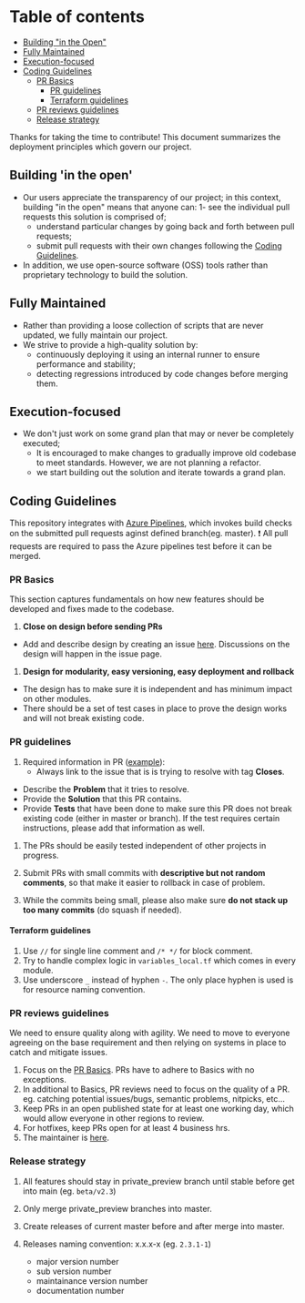 
# Table of contents

- [Building "in the Open"](#building-in-the-open)
- [Fully Maintained](#fully-maintained)
- [Execution-focused](#execution-focused)
- [Coding Guidelines](#coding-guidelines)
  - [PR Basics](#pr-basics)
    - [PR guidelines](#pr-guidelines)
    - [Terraform guidelines](#terraform-guidelines)
  - [PR reviews guidelines](#pr-reviews-guidelines)
  - [Release strategy](#release-strategy)

Thanks for taking the time to contribute!
This document summarizes the deployment principles which govern our project.

## Building 'in the open'

- Our users appreciate the transparency of our project; in this context, building "in the open" means that anyone can:
  1- see the individual pull requests this solution is comprised of;
  - understand particular changes by going back and forth between pull requests;
  - submit pull requests with their own changes following the [Coding Guidelines](#coding-guidelines).
- In addition, we use open-source software (OSS) tools rather than proprietary technology to build the solution.

## Fully Maintained

- Rather than providing a loose collection of scripts that are never updated, we fully maintain our project.
- We strive to provide a high-quality solution by:
  - continuously deploying it using an internal runner to ensure performance and stability;
  - detecting regressions introduced by code changes before merging them.

## Execution-focused

- We don't just work on some grand plan that may or never be completely executed;
  - It is encouraged to make changes to gradually improve old codebase to meet standards. However, we are not planning a refactor.
  - we start building out the solution and iterate towards a grand plan.

## Coding Guidelines

This repository integrates with [Azure Pipelines](https://azure.microsoft.com/en-us/services/devops/pipelines/), which invokes build checks on the submitted pull requests aginst defined branch(eg. master). :exclamation: All pull requests are required to pass the Azure pipelines test before it can be merged.

### PR Basics

This section captures fundamentals on how new features should be developed and fixes made to the codebase.

1. **Close on design before sending PRs**

- Add and describe design by creating an issue [here](https://github.com/Azure/sap-automation/issues). Discussions on the design will happen in the issue page.

1. **Design for modularity, easy versioning, easy deployment and rollback**

- The design has to make sure it is independent and has minimum impact on other modules.
- There should be a set of test cases in place to prove the design works and will not break existing code.

### PR guidelines

1. Required information in PR ([example](https://github.com/Azure/sap-automation/pull/480)):
     - Always link to the issue that is is trying to resolve with tag **Closes**.

- Describe the **Problem** that it tries to resolve.
- Provide the **Solution** that this PR contains.
- Provide **Tests** that have been done to make sure this PR does not break existing code (either in master or branch). If the test requires certain instructions, please add that information as well.

1. The PRs should be easily tested independent of other projects in progress.

1. Submit PRs with small commits with **descriptive but not random comments**, so that make it easier to rollback in case of problem.

1. While the commits being small, please also make sure **do not stack up too many commits** (do squash if needed).

#### Terraform guidelines

1. Use `//` for single line comment and `/* */` for block comment.
2. Try to handle complex logic in `variables_local.tf` which comes in every module.
3. Use underscore `_` instead of hyphen `-`. The only place hyphen is used is for resource naming convention.

### PR reviews guidelines

We need to ensure quality along with agility. We need to move to everyone agreeing on the base requirement and then relying on systems in place to catch and mitigate issues.

1. Focus on the [PR Basics](#pr-basics). PRs have to adhere to Basics with no exceptions.
2. In additional to Basics, PR reviews need to focus on the quality of a PR. eg. catching potential issues/bugs, semantic problems, nitpicks, etc...
3. Keep PRs in an open published state for at least one working day, which would allow everyone in other regions to review.
4. For hotfixes, keep PRs open for at least 4 business hrs.
5. The maintainer is [here](https://github.com/Azure/sap-automation/blob/main/CODEOWNERS).

### Release strategy

1. All features should stay in private_preview branch until stable before get into main (eg. `beta/v2.3`)

1. Only merge private_preview branches into master.

1. Create releases of current master before and after merge into master.

1. Releases naming convention: x.x.x-x (eg. `2.3.1-1`)
   - major version number
   - sub version number
   - maintainance version number
   - documentation number
